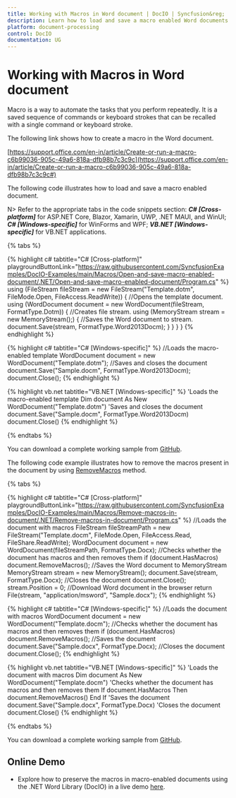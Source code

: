 ```yaml
---
title: Working with Macros in Word document | DocIO | Syncfusion&reg;
description: Learn how to load and save a macro enabled Word documents and remove macros from Word document using the .NET Word (DocIO) library.
platform: document-processing
control: DocIO
documentation: UG
---
```

# Working with Macros in Word document

Macro is a way to automate the tasks that you perform repeatedly. It is a saved sequence of commands or keyboard strokes that can be recalled with a single command or keyboard stroke. 

The following link shows how to create a macro in the Word document.

[https://support.office.com/en-in/article/Create-or-run-a-macro-c6b99036-905c-49a6-818a-dfb98b7c3c9c](https://support.office.com/en-in/article/Create-or-run-a-macro-c6b99036-905c-49a6-818a-dfb98b7c3c9c#)

The following code illustrates how to load and save a macro enabled document.

N> Refer to the appropriate tabs in the code snippets section: ***C# [Cross-platform]*** for ASP.NET Core, Blazor, Xamarin, UWP, .NET MAUI, and WinUI; ***C# [Windows-specific]*** for WinForms and WPF; ***VB.NET [Windows-specific]*** for VB.NET applications.

{% tabs %}

{% highlight c# tabtitle="C# [Cross-platform]" playgroundButtonLink="https://raw.githubusercontent.com/SyncfusionExamples/DocIO-Examples/main/Macros/Open-and-save-macro-enabled-document/.NET/Open-and-save-macro-enabled-document/Program.cs" %}
using (FileStream fileStream = new FileStream("Template.dotm", FileMode.Open, FileAccess.ReadWrite))
{
    //Opens the template document.
    using (WordDocument document = new WordDocument(fileStream, FormatType.Dotm))
    {
        //Creates file stream.
        using (MemoryStream stream = new MemoryStream();)
        {
            //Saves the Word document to stream.
            document.Save(stream, FormatType.Word2013Docm);
            }
        }
    }
}
{% endhighlight %}

{% highlight c# tabtitle="C# [Windows-specific]" %}
//Loads the macro-enabled template
WordDocument document = new WordDocument("Template.dotm");
//Saves and closes the document
document.Save("Sample.docm", FormatType.Word2013Docm);
document.Close();
{% endhighlight %}

{% highlight vb.net tabtitle="VB.NET [Windows-specific]" %}
'Loads the macro-enabled template
Dim document As New WordDocument("Template.dotm")
'Saves and closes the document
document.Save("Sample.docm", FormatType.Word2013Docm)
document.Close()
{% endhighlight %}

{% endtabs %}

You can download a complete working sample from [GitHub](https://github.com/SyncfusionExamples/DocIO-Examples/tree/main/Macros/Open-and-save-macro-enabled-document).

The following code example illustrates how to remove the macros present in the document by using [RemoveMacros](https://help.syncfusion.com/cr/document-processing/Syncfusion.DocIO.DLS.WordDocument.html#Syncfusion_DocIO_DLS_WordDocument_RemoveMacros) method.

{% tabs %}

{% highlight c# tabtitle="C# [Cross-platform]" playgroundButtonLink="https://raw.githubusercontent.com/SyncfusionExamples/DocIO-Examples/main/Macros/Remove-macros-in-document/.NET/Remove-macros-in-document/Program.cs" %}
//Loads the document with macros
FileStream fileStreamPath = new FileStream("Template.docm", FileMode.Open, FileAccess.Read, FileShare.ReadWrite);
WordDocument document = new WordDocument(fileStreamPath, FormatType.Docx);
//Checks whether the document has macros and then removes them
if (document.HasMacros)
    document.RemoveMacros();
//Saves the Word document to MemoryStream
MemoryStream stream = new MemoryStream();
document.Save(stream, FormatType.Docx);
//Closes the document
document.Close();
stream.Position = 0;
//Download Word document in the browser
return File(stream, "application/msword", "Sample.docx");
{% endhighlight %}

{% highlight c# tabtitle="C# [Windows-specific]" %}
//Loads the document with macros
WordDocument document = new WordDocument("Template.docm");
//Checks whether the document has macros and then removes them
if (document.HasMacros)
    document.RemoveMacros();
//Saves the document
document.Save("Sample.docx", FormatType.Docx);
//Closes the document
document.Close();
{% endhighlight %}

{% highlight vb.net tabtitle="VB.NET [Windows-specific]" %}
'Loads the document with macros
Dim document As New WordDocument("Template.docm")
'Checks whether the document has macros and then removes them
If document.HasMacros Then
    document.RemoveMacros()
End If
'Saves the document
document.Save("Sample.docx", FormatType.Docx)
'Closes the document
document.Close()
{% endhighlight %}

{% endtabs %}

You can download a complete working sample from [GitHub](https://github.com/SyncfusionExamples/DocIO-Examples/tree/main/Macros/Remove-macros-in-document).

## Online Demo

* Explore how to preserve the macros in macro-enabled documents using the .NET Word Library (DocIO) in a live demo [here](https://ej2aspnetcore.azurewebsites.net/aspnetcore/word/macropreservation#/material3).
